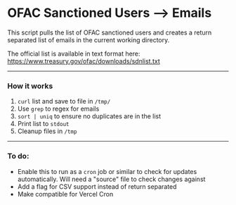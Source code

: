 # OFAC Sanctioned Users --> Emails

This script pulls the list of OFAC sanctioned users and creates a return separated list of emails in the current working directory.

The official list is available in text format here: https://www.treasury.gov/ofac/downloads/sdnlist.txt

___

### How it works 

 1. `curl` list and save to file in `/tmp/`
 2. Use `grep` to regex for emails 
 3. `sort | uniq` to ensure no duplicates are in the list 
 4. Print list to `stdout` 
 5. Cleanup files in `/tmp`


___
### To do:

 - Enable this to run as a `cron` job or similar to check for updates automatically. Will need a "source" file to check changes against 
 - Add a flag for CSV support instead of return separated 
 - Make compatible for Vercel Cron


